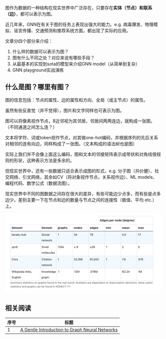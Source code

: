 图作为数据的一种结构在现实世界中广泛存在，只要存在**实体（节点）和联系（边）**，都可以表示为图。

近几年来，GNN在有关于图的任务上表现出强大的能力。e.g. 病毒爆发、物理模拟、谣言传播、交通预测和推荐系统方面，都出现了实际的应用。

文章分四个部分来介绍：

1. 什么样的数据可以表示为图？
2. 图有什么不同之处？对应来说有哪些手段？
3. 从最基本的实现到sota的模型来介绍GNN model（从简单到复杂）
4. GNN playground实战演练

## 什么是图？哪里有图？

图的信息包括：节点的属性、边的属性和方向、全局（或主节点）的属性。

虽然有些反直觉（并不觉得），图片和文字同样也可表示为图。

图可以将像素视作节点，8近邻视为其邻居，邻居间两两连边，就构成一张图。（不同通道之间怎么连？）

文本将字符、词或token视作节点，对其做one-hot编码，并根据序列的先后关系对相邻的连有向边，同样构成了一张图。（文本构成的语法树也是图）

实际上我们并不会像上面这么编码，图和文本的邻接矩阵表示成带状和对角线很规则的形状，这种表示方法是多余的。

但现实世界中，还有一些数据只适合表示成图的形式，e.g. 分子图（共价健）、社交网络、引文网络，其余如CV（将对象视作节点，关系视作边）、ML models、编程代码、数学公式（数据流图）。

现实世界中不同的图数据之间存在很大的差异，有些可能边少点多，而有些是点多边少。差别主要一下在节点和边的数量与节点之间的连接性（极值、平均 etc.）上。

![](assets/Pasted%20image%2020220123235650.png)



## 相关阅读

| 序号 | 标题                                                         |
| ---- | ------------------------------------------------------------ |
| 1    | [A Gentle Introduction to Graph Neural Networks](https://distill.pub/2021/gnn-intro/) |

